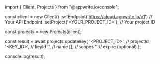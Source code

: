 import { Client, Projects } from "@appwrite.io/console";

const client = new Client()
    .setEndpoint('https://cloud.appwrite.io/v1') // Your API Endpoint
    .setProject('&lt;YOUR_PROJECT_ID&gt;'); // Your project ID

const projects = new Projects(client);

const result = await projects.updateKey(
    '<PROJECT_ID>', // projectId
    '<KEY_ID>', // keyId
    '<NAME>', // name
    [], // scopes
    '' // expire (optional)
);

console.log(result);
